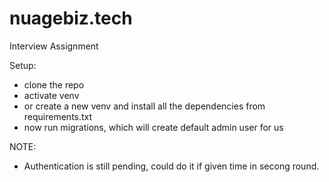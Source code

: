 # nuagebiz.tech
Interview Assignment

Setup:
- clone the repo
- activate venv
- or create a new venv and install all the dependencies from requirements.txt
- now run migrations, which will create default admin user for us

NOTE:
- Authentication is still pending, could do it if given time in secong round.
